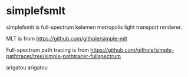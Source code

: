 # simplefsmlt

simplefsmlt is full-spectrum kelemen metropolis light transport renderer.

MLT is from 
https://github.com/githole/simple-mlt

Full-spectrum path tracing is from 
https://github.com/githole/simple-pathtracer/tree/simple-pathtracer-fullspectrum


arigatou arigatou
